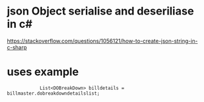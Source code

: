 # json Object serialise and deseriliase in c#

https://stackoverflow.com/questions/1056121/how-to-create-json-string-in-c-sharp

# uses example

``` BulkRequisitionBillApproval billmaster = new SDBulkRequisitionBillBLL().GetBulkBill_Masterdetails(new ParamsModel() {ActionControlMode= "get_by_bill_id",Param1=model.Param1,Param2="x",Param3="x" });
            List<DOBreakDown> billdetails = billmaster.dobreakdowndetailslist;
